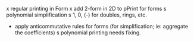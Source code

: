x regular printing in Form
x add 2-form in 2D to pPrint for forms
s polynomial simplification
s 1, 0, (-) for doubles, rings, etc.
- apply anticommutative rules for forms (for simplification; ie: aggregate the coefficients)
s polynomial printing needs fixing.
